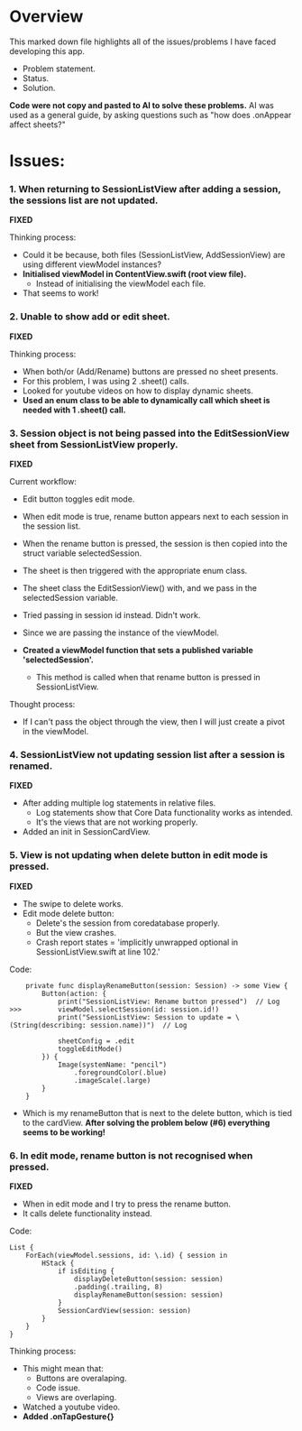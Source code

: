# Overview
This marked down file highlights all of the issues/problems I have faced developing this app.
- Problem statement.
- Status.
- Solution.

**Code were not copy and pasted to AI to solve these problems.**
AI was used as a general guide, by asking questions such as "how does .onAppear affect sheets?"

# Issues:

### 1. When returning to SessionListView after adding a session, the sessions list are not updated.
**FIXED**

Thinking process:
- Could it be because, both files (SessionListView, AddSessionView) are using different viewModel instances?
- **Initialised viewModel in ContentView.swift (root view file).**
    - Instead of initialising the viewModel each file.
- That seems to work!

### 2. Unable to show add or edit sheet. 
**FIXED**

Thinking process:
- When both/or (Add/Rename) buttons are pressed no sheet presents.
- For this problem, I was using 2 .sheet() calls.
- Looked for youtube videos on how to display dynamic sheets.
- **Used an enum class to be able to dynamically call which sheet is needed with 1 .sheet() call.**

### 3. Session object is not being passed into the EditSessionView sheet from SessionListView properly.
**FIXED**

Current workflow:
- Edit button toggles edit mode.
- When edit mode is true, rename button appears next to each session in the session list.
- When the rename button is pressed, the session is then copied into the struct variable selectedSession.
- The sheet is then triggered with the appropriate enum class.
- The sheet class the EditSessionView() with, and we pass in the selectedSession variable.
- Tried passing in session id instead. Didn't work.

- Since we are passing the instance of the viewModel.
- **Created a viewModel function that sets a published variable 'selectedSession'.**
    - This method is called when that rename button is pressed in SessionListView.
    
Thought process:
- If I can't pass the object through the view, then I will just create a pivot in the viewModel.
    
 
### 4. SessionListView not updating session list after a session is renamed.
**FIXED**

- After adding multiple log statements in relative files.
    - Log statements show that Core Data functionality works as intended.
    - It's the views that are not working properly.
- Added an init in SessionCardView.


### 5. View is not updating when delete button in edit mode is pressed.
**FIXED**
- The swipe to delete works.
- Edit mode delete button:
    - Delete's the session from coredatabase properly.
    - But the view crashes.
    - Crash report states = 'implicitly unwrapped optional in SessionListView.swift at line 102.'

Code:
```
    private func displayRenameButton(session: Session) -> some View {
        Button(action: {
            print("SessionListView: Rename button pressed")  // Log
>>>         viewModel.selectSession(id: session.id!)  
            print("SessionListView: Session to update = \(String(describing: session.name))")  // Log
            
            sheetConfig = .edit
            toggleEditMode()
        }) {
            Image(systemName: "pencil")
                .foregroundColor(.blue)
                .imageScale(.large)
        }
    }
```
- Which is my renameButton that is next to the delete button, which is tied to the cardView.
**After solving the problem below (#6) everything seems to be working!**

### 6. In edit mode, rename button is not recognised when pressed.
**FIXED**
- When in edit mode and I try to press the rename button.
- It calls delete functionality instead.

Code:
```
List {
    ForEach(viewModel.sessions, id: \.id) { session in
        HStack {
            if isEditing {
                displayDeleteButton(session: session)
                .padding(.trailing, 8)
                displayRenameButton(session: session)
            }
            SessionCardView(session: session)
        }
    }
}

```

Thinking process:
- This might mean that:
    - Buttons are overalaping.
    - Code issue.
    - Views are overlaping.
- Watched a youtube video.
- **Added .onTapGesture{}**
    
